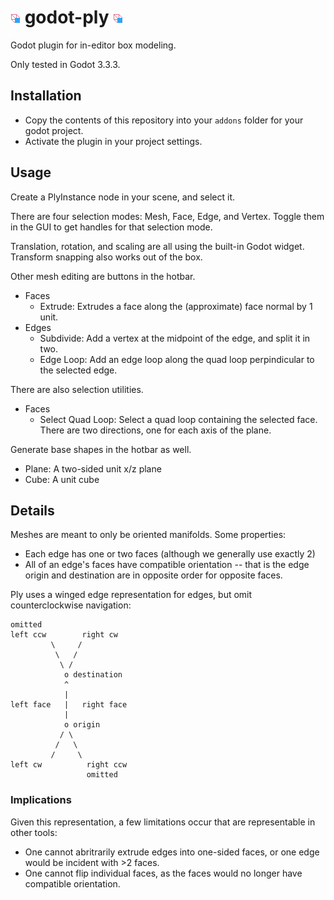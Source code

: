 # ![icon](./icon.png) godot-ply ![icon](./icon.png)
Godot plugin for in-editor box modeling.

Only tested in Godot 3.3.3.

## Installation
- Copy the contents of this repository into your `addons` folder for your godot project.
- Activate the plugin in your project settings.

## Usage
Create a PlyInstance node in your scene, and select it.

There are four selection modes: Mesh, Face, Edge, and Vertex.
Toggle them in the GUI to get handles for that selection mode.

Translation, rotation, and scaling are all using the built-in Godot widget. Transform snapping also works out of the box.

Other mesh editing are buttons in the hotbar.
- Faces
    - Extrude: Extrudes a face along the (approximate) face normal by 1 unit.
- Edges
    - Subdivide: Add a vertex at the midpoint of the edge, and split it in two.
    - Edge Loop: Add an edge loop along the quad loop perpindicular to the selected edge.

There are also selection utilities.
- Faces
    - Select Quad Loop: Select a quad loop containing the selected face. There are two directions, one for each axis of the plane.

Generate base shapes in the hotbar as well.
- Plane: A two-sided unit x/z plane
- Cube: A unit cube

## Details
Meshes are meant to only be oriented manifolds. Some properties:
- Each edge has one or two faces (although we generally use exactly 2)
- All of an edge's faces have compatible orientation -- that is the edge origin and destination are in opposite order for opposite faces.

Ply uses a winged edge representation for edges, but omit counterclockwise navigation:
```
omitted
left ccw        right cw
         \     /
          \   /
           \ /
            o destination
            ^
            |
left face   |   right face
            |
            o origin
           / \
          /   \
         /     \
left cw          right ccw
                 omitted
```

### Implications
Given this representation, a few limitations occur that are representable in other tools:
- One cannot abritrarily extrude edges into one-sided faces, or one edge would be incident with >2 faces.
- One cannot flip individual faces, as the faces would no longer have compatible orientation.
